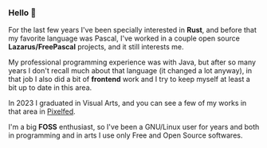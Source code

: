 ### Hello 👋

For the last few years I've been specially interested in **Rust**, and before that my favorite language was Pascal, I've worked in a couple open source **Lazarus/FreePascal** projects, and it still interests me.

My professional programming experience was with Java, but after so many years I don't recall much about that language (it changed a lot anyway), in that job I also did a bit of **frontend** work and I try to keep myself at least a bit up to date in this area.

In 2023 I graduated in Visual Arts, and you can see a few of my works in that area in [Pixelfed](https://pixelfed.social/brianch).

I'm a big **FOSS** enthusiast, so I've been a GNU/Linux user for years and both in programming and in arts I use only Free and Open Source softwares.

<!--
**brianch/brianch** is a ✨ _special_ ✨ repository because its `README.md` (this file) appears on your GitHub profile.

Here are some ideas to get you started:

- 🔭 I’m currently working on ...
- 🌱 I’m currently learning ...
- 👯 I’m looking to collaborate on ...
- 🤔 I’m looking for help with ...
- 💬 Ask me about ...
- 📫 How to reach me: ...
- 😄 Pronouns: ...
- ⚡ Fun fact: ...
-->
